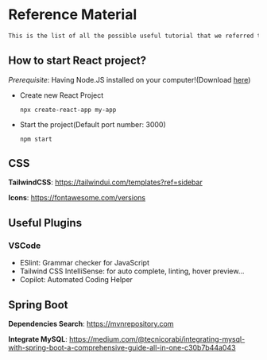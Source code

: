# Reference Material

```tex
This is the list of all the possible useful tutorial that we referred to during the developing process.
```

## How to start React project?

*Prerequisite*: Having Node.JS installed on your computer!(Download [<u>here</u>](https://nodejs.org/en/download/package-manager))

* Create new React Project

  ```shell
  npx create-react-app my-app
  ```

* Start the project(Default port number: 3000)

  ```shell
  npm start
  ```

## CSS

**TailwindCSS**: https://tailwindui.com/templates?ref=sidebar

**Icons**: https://fontawesome.com/versions

## Useful Plugins

### VSCode

* ESlint: Grammar checker for JavaScript
* Tailwind CSS IntelliSense: for auto complete, linting, hover preview...
* Copilot: Automated Coding Helper

## Spring Boot

**Dependencies Search**: https://mvnrepository.com

**Integrate MySQL**: https://medium.com/@tecnicorabi/integrating-mysql-with-spring-boot-a-comprehensive-guide-all-in-one-c30b7b44a043